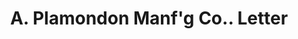 ---
doi: 10.7916/D8RV20R3
date_other: '1903'
date_other_textual: '1903'
form: correspondence
genre:
- Letters (correspondence)
name:
- A. Plamondon Manf'g Co.
object_in_context_url: https://biggert.cul.columbia.edu/items/view/ave_biggert_00153
subject_hierarchical_geographic:
- Chicago, Illinois, United States
subject_name:
- A. Plamondon Manf'g Co.
title: A. Plamondon Manf'g Co.. Letter
sort_title: A. Plamondon Manf'g Co.. Letter
call_number: ave_biggert_00153
coordinates:
- 41.83694444444445,-87.68472222222222
pid: ave_biggert_00153
identifiers: ave_biggert_00153
canvas_id: ldpd:395428
permalink: "/items/ave_biggert_00153/"
layout: iiif-image-page
---